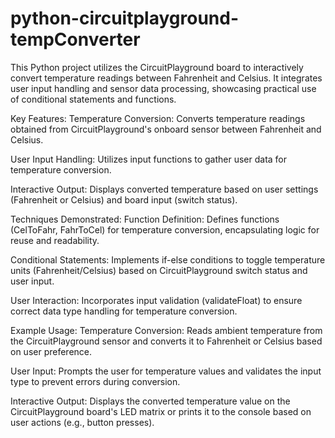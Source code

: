 # python-circuitplayground-tempConverter
This Python project utilizes the CircuitPlayground board to interactively convert temperature readings between Fahrenheit and Celsius. It integrates user input handling and sensor data processing, showcasing practical use of conditional statements and functions.


Key Features:
Temperature Conversion: Converts temperature readings obtained from CircuitPlayground's onboard sensor between Fahrenheit and Celsius.

User Input Handling: Utilizes input functions to gather user data for temperature conversion.

Interactive Output: Displays converted temperature based on user settings (Fahrenheit or Celsius) and board input (switch status).

Techniques Demonstrated:
Function Definition: Defines functions (CelToFahr, FahrToCel) for temperature conversion, encapsulating logic for reuse and readability.

Conditional Statements: Implements if-else conditions to toggle temperature units (Fahrenheit/Celsius) based on CircuitPlayground switch status and user input.

User Interaction: Incorporates input validation (validateFloat) to ensure correct data type handling for temperature conversion.

Example Usage:
Temperature Conversion: Reads ambient temperature from the CircuitPlayground sensor and converts it to Fahrenheit or Celsius based on user preference.

User Input: Prompts the user for temperature values and validates the input type to prevent errors during conversion.

Interactive Output: Displays the converted temperature value on the CircuitPlayground board's LED matrix or prints it to the console based on user actions (e.g., button presses).
